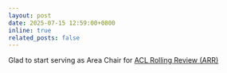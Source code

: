 ```yaml
---
layout: post
date: 2025-07-15 12:59:00+0800
inline: true
related_posts: false
---
```


Glad to start serving as Area Chair for [ACL Rolling Review (ARR)](https://aclrollingreview.org/)